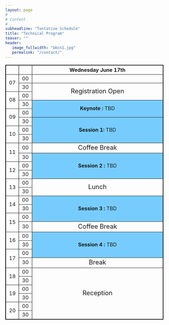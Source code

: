 ```yaml
---
layout: page
#
# Content
#
subheadline: "Tentative Schedule"
title: "Technical Program"
teaser: ""
header:
   image_fullwidth: "bbcn1.jpg"
   permalink: "/contact/"
---
```


<table border="1" style="width:500px; text-align:center; vertical-align=middle; border:1px solid black; ">

 <tr>
  <th width="25">  </th>
  <th width="25">  </th>
  <th width="450" style="text-align:center;" > Wednesday June 17th</th>
 </tr>


 <tr>
  <td rowspan="2"> 07 </td>
  <td> 00 </td>
  <td> </td>
 </tr>

 <tr>
  <td> 30 </td>
  <td rowspan="2" style="text-align:center; vertical-align:middle; font-size:20px;"> Registration Open </td>
 </tr>

 <tr>
  <td rowspan="2"> 08 </td>
  <td> 00 </td>
 </tr>

 <tr>
  <td> 30 </td>
  <td colspan="2" rowspan="2" style="text-align:center; vertical-align:middle; background: #7cf;"> <b> Keynote : </b> TBD</td>
 </tr>

 <tr>
  <td rowspan="2"> 09 </td>
  <td> 00 </td>
 </tr>

 <tr>
  <td> 30 </td>
  <td colspan="1" rowspan="3" style="background: #7cf"><b> Session 1: </b> TBD </td>
 </tr>

 <tr>
  <td rowspan="2"> 10 </td>
  <td> 00 </td>
 </tr>

 <tr>
  <td> 30 </td>
 </tr>

 <tr>
  <td rowspan="2"> 11 </td>
  <td> 00 </td>
  <td colspan="1" rowspan="1" style="text-align:center; vertical-align:middle; font-size:20px;"> Coffee Break </td>
 </tr>

 <tr>
  <td> 30 </td>
  <td colspan="1" rowspan="3" style="background: #7cf"><b> Session 2 : </b> TBD </td>
 </tr>

 <tr>
  <td rowspan="2"> 12 </td>
  <td> 00 </td>
 </tr>

 <tr>
  <td> 30 </td>
 </tr>

 <tr>
  <td rowspan="2"> 13 </td>
  <td> 00 </td>
  <td colspan="1" rowspan="2" style="text-align:center; vertical-align:middle; font-size:20px;"> Lunch </td>
 </tr>

 <tr>
  <td> 30 </td>
 </tr>

 <tr>
  <td rowspan="2"> 14 </td>
  <td> 00 </td>
  <td colspan="1" rowspan="3" style="background: #7cf"><b> Session 3 : </b> TBD </td>
 </tr>

 <tr>
  <td> 30 </td>
 </tr>

 <tr>
  <td rowspan="2"> 15 </td>
  <td> 00 </td>
 </tr>

 <tr>
  <td> 30 </td>
  <td colspan="1" rowspan="1" style="text-align:center; vertical-align:middle; font-size:20px;"> Coffee Break </td>
 </tr>

 <tr>
  <td rowspan="2"> 16 </td>
  <td> 00 </td>
  <td colspan="1" rowspan="3" style="background: #7cf"><b> Session 4 : </b> TBD </td>
 </tr>

 <tr>
  <td> 30 </td>
 </tr>

 <tr>
  <td rowspan="2"> 17 </td>
  <td> 00 </td>
 </tr>

 <tr>
  <td> 30 </td>
  <td colspan="1" rowspan="1" style="text-align:center; vertical-align:middle; font-size:20px;"> Break </td>
 </tr>

 <tr>
  <td rowspan="2"> 18 </td>
  <td> 00 </td>
  <td colspan="1" rowspan="6" style="text-align:center; vertical-align:middle; font-size:20px; "> Reception </td>
 </tr>

 <tr>
  <td> 30 </td>
 </tr>

 <tr>
  <td rowspan="2"> 19 </td>
  <td> 00 </td>
 </tr>

 <tr>
  <td> 30 </td>
 </tr>

 <tr>
  <td rowspan="2"> 20 </td>
  <td> 00 </td>
 </tr>

 <tr>
  <td> 30 </td>
 </tr>


</table>


